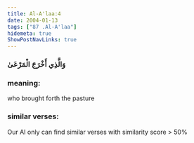 ```yaml
---
title: Al-A'laa:4
date: 2004-01-13
tags: ["87 .Al-A'laa"]
hidemeta: true 
ShowPostNavLinks: true 
---
```

### وَالَّذِي أَخْرَجَ الْمَرْعَىٰ
### meaning: 
who brought forth the pasture
### similar verses: 

Our AI only can find similar verses with similarity score > 50% 




